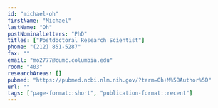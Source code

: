 ```yaml
---
id: "michael-oh"
firstName: "Michael"
lastName: "Oh"
postNominalLetters: "PhD"
titles: ["Postdoctoral Research Scientist"]
phone: "(212) 851-5287"
fax: ""
email: "mo2777@cumc.columbia.edu"
room: "403"
researchAreas: []
pubmed: "https://pubmed.ncbi.nlm.nih.gov/?term=Oh+M%5BAuthor%5D"
url: ""
tags: ["page-format::short", "publication-format::recent"]
---
```

